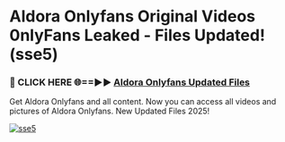 # Aldora Onlyfans Original Videos 0nlyFans Leaked - Files Updated! (sse5)

<h3>🔴 CLICK HERE 🌐==►► <a href="https://tinyurl.com/ehrbuxhb" rel="nofollow">Aldora Onlyfans Updated Files</a></h3>

Get Aldora Onlyfans and all content. Now you can access all videos and pictures of Aldora Onlyfans. New Updated Files 2025!

[![sse5](https://i.imgur.com/lVYEuWS.gif)](https://tinyurl.com/ehrbuxhb)
